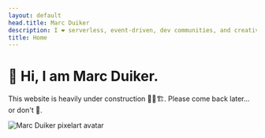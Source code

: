 ```yaml
---
layout: default
head.title: Marc Duiker
description: I ❤️ serverless, event-driven, dev communities, and creative coding!
title: Home
---
```


# 👋 Hi, I am Marc Duiker.

This website is heavily under construction 👷‍♀️🏗️. Please come back later... or don't :shrug:.

![Marc Duiker pixelart avatar](/marcduiker_hardhat.gif)

